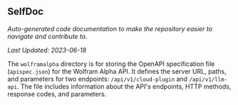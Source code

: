 <!--- START SELFDOC --->
## SelfDoc
_Auto-generated code documentation to make the repository easier to navigate and contribute to._

_Last Updated: 2023-06-18_

The `wolframalpha` directory is for storing the OpenAPI specification file (`apispec.json`) for the Wolfram Alpha API. It defines the server URL, paths, and parameters for two endpoints: `/api/v1/cloud-plugin` and `/api/v1/llm-api`. The file includes information about the API's endpoints, HTTP methods, response codes, and parameters.

<!--- END SELFDOC --->